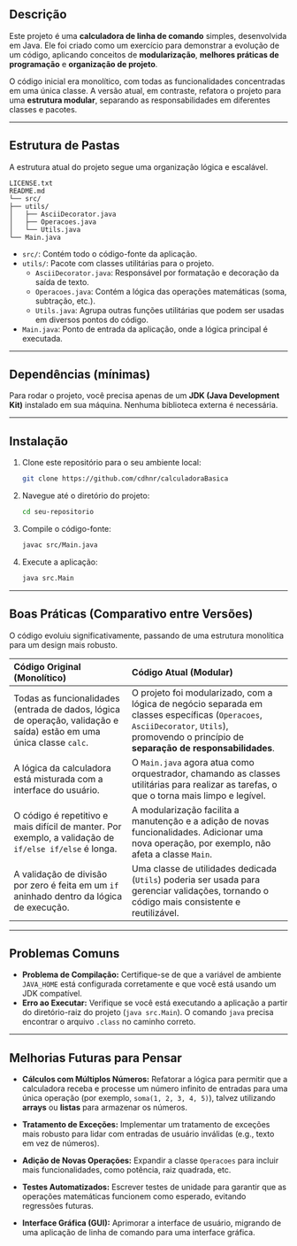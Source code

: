 ## Descrição

Este projeto é uma **calculadora de linha de comando** simples, desenvolvida em Java. Ele foi criado como um exercício para demonstrar a evolução de um código, aplicando conceitos de **modularização**, **melhores práticas de programação** e **organização de projeto**.

O código inicial era monolítico, com todas as funcionalidades concentradas em uma única classe. A versão atual, em contraste, refatora o projeto para uma **estrutura modular**, separando as responsabilidades em diferentes classes e pacotes.

---
## Estrutura de Pastas

A estrutura atual do projeto segue uma organização lógica e escalável.

```
LICENSE.txt
README.md
└── src/
├── utils/
│   ├── AsciiDecorator.java
│   ├── Operacoes.java
│   └── Utils.java
└── Main.java
```

* `src/`: Contém todo o código-fonte da aplicação.
* `utils/`: Pacote com classes utilitárias para o projeto.
    * `AsciiDecorator.java`: Responsável por formatação e decoração da saída de texto.
    * `Operacoes.java`: Contém a lógica das operações matemáticas (soma, subtração, etc.).
    * `Utils.java`: Agrupa outras funções utilitárias que podem ser usadas em diversos pontos do código.
* `Main.java`: Ponto de entrada da aplicação, onde a lógica principal é executada.

---
## Dependências (mínimas)

Para rodar o projeto, você precisa apenas de um **JDK (Java Development Kit)** instalado em sua máquina. Nenhuma biblioteca externa é necessária.

---
## Instalação

1.  Clone este repositório para o seu ambiente local:
    ```bash
    git clone https://github.com/cdhnr/calculadoraBasica
    ```
2.  Navegue até o diretório do projeto:
    ```bash
    cd seu-repositorio
    ```
3.  Compile o código-fonte:
    ```bash
    javac src/Main.java
    ```
4.  Execute a aplicação:
    ```bash
    java src.Main
    ```

---
## Boas Práticas (Comparativo entre Versões)

O código evoluiu significativamente, passando de uma estrutura monolítica para um design mais robusto.

| Código Original (Monolítico) | Código Atual (Modular) |
| :--- | :--- |
| Todas as funcionalidades (entrada de dados, lógica de operação, validação e saída) estão em uma única classe `calc`. | O projeto foi modularizado, com a lógica de negócio separada em classes específicas (`Operacoes`, `AsciiDecorator`, `Utils`), promovendo o princípio de **separação de responsabilidades**. |
| A lógica da calculadora está misturada com a interface do usuário. | O `Main.java` agora atua como orquestrador, chamando as classes utilitárias para realizar as tarefas, o que o torna mais limpo e legível. |
| O código é repetitivo e mais difícil de manter. Por exemplo, a validação de `if/else if/else` é longa. | A modularização facilita a manutenção e a adição de novas funcionalidades. Adicionar uma nova operação, por exemplo, não afeta a classe `Main`. |
| A validação de divisão por zero é feita em um `if` aninhado dentro da lógica de execução. | Uma classe de utilidades dedicada (`Utils`) poderia ser usada para gerenciar validações, tornando o código mais consistente e reutilizável. |

---
## Problemas Comuns

* **Problema de Compilação:** Certifique-se de que a variável de ambiente `JAVA_HOME` está configurada corretamente e que você está usando um JDK compatível.
* **Erro ao Executar:** Verifique se você está executando a aplicação a partir do diretório-raiz do projeto (`java src.Main`). O comando `java` precisa encontrar o arquivo `.class` no caminho correto.

---
## Melhorias Futuras para Pensar

* **Cálculos com Múltiplos Números:** Refatorar a lógica para permitir que a calculadora receba e processe um número infinito de entradas para uma única operação (por exemplo, `soma(1, 2, 3, 4, 5)`), talvez utilizando **arrays** ou **listas** para armazenar os números.
* **Tratamento de Exceções:** Implementar um tratamento de exceções mais robusto para lidar com entradas de usuário inválidas (e.g., texto em vez de números).
* **Adição de Novas Operações:** Expandir a classe `Operacoes` para incluir mais funcionalidades, como potência, raiz quadrada, etc.
* **Testes Automatizados:** Escrever testes de unidade para garantir que as operações matemáticas funcionem como esperado, evitando regressões futuras.

* **Interface Gráfica (GUI):** Aprimorar a interface de usuário, migrando de uma aplicação de linha de comando para uma interface gráfica.
